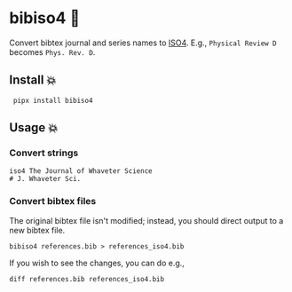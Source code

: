 # bibiso4 📒

Convert bibtex journal and series names to [ISO4](https://en.wikipedia.org/wiki/ISO_4). E.g., `Physical Review D` becomes `Phys. Rev. D`.

## Install 💥

     pipx install bibiso4

## Usage 💥

### Convert strings

    iso4 The Journal of Whaveter Science
    # J. Whaveter Sci.

### Convert bibtex files

 The original bibtex file isn't modified; instead, you should direct output to a new bibtex file. 

    bibiso4 references.bib > references_iso4.bib

If you wish to see the changes, you can do e.g.,

    diff references.bib references_iso4.bib

